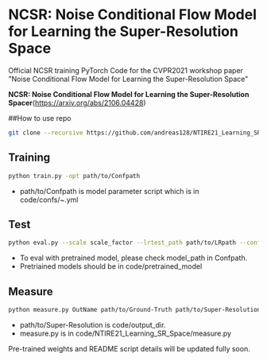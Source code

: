 # NCSR: Noise Conditional Flow Model for Learning the Super-Resolution Space

Official NCSR training PyTorch Code for the CVPR2021 workshop paper "Noise Conditional Flow Model for Learning the Super-Resolution Space" 

**NCSR: Noise Conditional Flow Model for Learning the Super-Resolution Spacer**(https://arxiv.org/abs/2106.04428)

##How to use repo
```.bash
git clone --recursive https://github.com/andreas128/NTIRE21_Learning_SR_Space.git
```


## Training

```.bash
python train.py -opt path/to/Confpath
```
* path/to/Confpath is model parameter script which is in code/confs/~.yml

## Test

```.bash
python eval.py --scale scale_factor --lrtest_path path/to/LRpath --conf_path path/to/Confpath
```
* To eval with pretrained model, please check model_path in Confpath. 
* Pretriained models should be in code/pretrained_model

## Measure

```.bash
python measure.py OutName path/to/Ground-Truth path/to/Super-Resolution n_samples scale_factor 
```
* path/to/Super-Resolution is code/output_dir. 
* measure.py is in code/NTIRE21_Learning_SR_Space/measure.py


Pre-trained weights and README script details will be updated fully soon.
